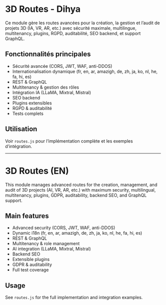 # 3D Routes - Dihya

Ce module gère les routes avancées pour la création, la gestion et l’audit de projets 3D (IA, VR, AR, etc.) avec sécurité maximale, multilingue, multitenancy, plugins, RGPD, auditabilité, SEO backend, et support GraphQL.

## Fonctionnalités principales
- Sécurité avancée (CORS, JWT, WAF, anti-DDOS)
- Internationalisation dynamique (fr, en, ar, amazigh, de, zh, ja, ko, nl, he, fa, hi, es)
- REST & GraphQL
- Multitenancy & gestion des rôles
- Intégration IA (LLaMA, Mixtral, Mistral)
- SEO backend
- Plugins extensibles
- RGPD & auditabilité
- Tests complets

## Utilisation
Voir `routes.js` pour l’implémentation complète et les exemples d’intégration.

---

# 3D Routes (EN)

This module manages advanced routes for the creation, management, and audit of 3D projects (AI, VR, AR, etc.) with maximum security, multilingual, multitenancy, plugins, GDPR, auditability, backend SEO, and GraphQL support.

## Main features
- Advanced security (CORS, JWT, WAF, anti-DDOS)
- Dynamic i18n (fr, en, ar, amazigh, de, zh, ja, ko, nl, he, fa, hi, es)
- REST & GraphQL
- Multitenancy & role management
- AI integration (LLaMA, Mixtral, Mistral)
- Backend SEO
- Extensible plugins
- GDPR & auditability
- Full test coverage

## Usage
See `routes.js` for the full implementation and integration examples.

